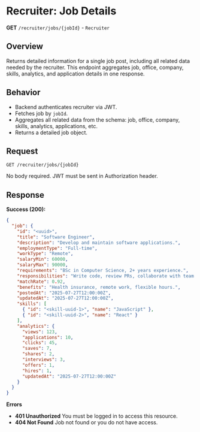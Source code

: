 # Recruiter: Job Details

**GET** `/recruiter/jobs/{jobId}` - `Recruiter`

## Overview

Returns detailed information for a single job post, including all related data needed by the recruiter. This endpoint aggregates job, office, company, skills, analytics, and application details in one response.

## Behavior

- Backend authenticates recruiter via JWT.
- Fetches job by `jobId`.
- Aggregates all related data from the schema: job, office, company, skills, analytics, applications, etc.
- Returns a detailed job object.

## Request

`GET /recruiter/jobs/{jobId}`

No body required. JWT must be sent in Authorization header.

## Response

**Success (200):**

```json
{
  "job": {
    "id": "<uuid>",
    "title": "Software Engineer",
    "description": "Develop and maintain software applications.",
    "employmentType": "Full-time",
    "workType": "Remote",
    "salaryMin": 60000,
    "salaryMax": 90000,
    "requirements": "BSc in Computer Science, 2+ years experience.",
    "responsibilities": "Write code, review PRs, collaborate with team.",
    "matchRate": 0.92,
    "benefits": "Health insurance, remote work, flexible hours.",
    "postedAt": "2025-07-27T12:00:00Z",
    "updatedAt": "2025-07-27T12:00:00Z",
    "skills": [
      { "id": "<skill-uuid-1>", "name": "JavaScript" },
      { "id": "<skill-uuid-2>", "name": "React" }
    ],
    "analytics": {
      "views": 123,
      "applications": 10,
      "clicks": 45,
      "saves": 7,
      "shares": 2,
      "interviews": 3,
      "offers": 1,
      "hires": 1,
      "updatedAt": "2025-07-27T12:00:00Z"
    }
  }
}
```

**Errors**

- **401 Unauthorized**
  You must be logged in to access this resource.
- **404 Not Found**
  Job not found or you do not have access.

